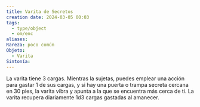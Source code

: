 ```yaml
---
title: Varita de Secretos
creation date: 2024-03-05 00:03
tags:
  - type/object
  - om/enc
aliases: 
Rareza: poco común
Objeto:
  - Varita
Sintonía:
---
```

La varita tiene 3 cargas. Mientras la sujetas, puedes emplear una acción para gastar 1 de sus cargas, y si hay una puerta o trampa secreta cercana en 30 pies, la varita vibra y apunta a la que se encuentra más cerca de ti. La varita recupera diariamente 1d3 cargas gastadas al amanecer.
